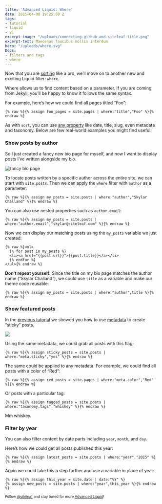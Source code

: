 ```yaml
---
title: 'Advanced Liquid: Where'
date: 2015-04-08 19:25:00 Z
tags:
- tutorial
- liquid
- v1
excerpt-image: "/uploads/connecting-github-and-siteleaf-title.png"
excerpt-text: Maecenas faucibus mollis interdum
hero: "/uploads/where.svg"
Docs:
- filters and tags
- where
---
```


Now that you are [sorting](/blog/advanced-liquid-sort/) like a pro, we’ll move on to another new and exciting Liquid filter: `where`. 

Where allows us to find content based on a parameter. If you are coming from Jekyll, you’ll be happy to know it follows the same syntax.

For example, here’s how we could find all pages titled “Foo”:

```liquid
{% raw %}{% assign foo_pages = site.pages | where:"title","Foo" %}{% endraw %}
```

As with `sort`, you can use [any property](http://v1.siteleaf.com/help/themes/variables/content/) like date, title, slug, even metadata and taxonomy. Below are few real-world examples you might find useful.


### Show posts by author

So I just created a fancy new bio page for myself, and now I want to display posts I’ve written alongside my bio. 

![fancy bio page](/uploads/fancy-bio.png) 

To locate posts written by a specific author across the entire site, we can start with `site.posts`. Then we can apply the `where` filter with `author` as a parameter:

```liquid
{% raw %}{% assign my_posts = site.posts | where:"author","Skylar Challand" %}{% endraw %}
```

You can also use nested properties such as `author.email`:

```liquid
{% raw %}{% assign my_posts = site.posts | where:"author.email","skylar@siteleaf.com" %}{% endraw %}
```

Now we can display our matching posts using the `my_posts` variable we just created:

```liquid
{% raw %}<ul>
  {% for post in my_posts %}
  <li><a href="{{post.url}}">{{post.title}}</a></li>
  {% endfor %}
</ul>{% endraw %}
```

**Don't repeat yourself:** Since the title on my bio page matches the author name (“Skylar Challand”), we could use `title` as a variable and make our theme code reusable:

```liquid
{% raw %}{% assign my_posts = site.posts | where:"author",title %}{% endraw %}
```

### Show featured posts

In the [previous tutorial](/blog/advanced-liquid-sort/) we showed you how to use [metadata](/blog/metadata-in-siteleaf/) to create “sticky” posts.

![](/uploads/meta-sticky.png)

Using the same metadata, we could grab all posts with this flag:

```liquid
{% raw %}{% assign sticky_posts = site.posts | where:"meta.sticky","yes" %}{% endraw %}
```

The same could be applied to any metadata. For example, we could find all posts with a color of “Red”:

```liquid
{% raw %}{% assign red_posts = site.pages | where:"meta.color","Red" %}{% endraw %}
```

Or posts with a particular tag:

```liquid
{% raw %}{% assign tagged_posts = site.posts | where:"taxonomy.tags","whiskey" %}{% endraw %}
```

Mm whiskey.

### Filter by year

You can also filter content by date parts including `year`, `month`, and `day`.

Here’s how we could get all posts published this year:

```liquid
{% raw %}{% assign latest_posts = site.posts | where:"year","2015" %}{% endraw %}
```

Again we could take this a step further and use a variable in place of year:

```liquid
{% raw %}{% assign this_year = site.date | date:"%Y" %}
{% assign new_posts = site.posts | where:"year",this_year %}{% endraw %}
```

<small>Follow [@siteleaf](http://twitter.com/siteleaf) and stay tuned for more [Advanced Liquid](/blog/tags/liquid)!</small>
